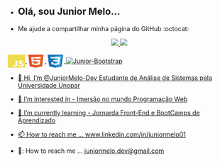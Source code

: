 - ## Olá, sou Junior Melo...
- Me ajude a compartilhar minha página do GitHub :octocat:

<div align="center">
  <a href="https://github.com/juniormelo-dev">
  <img height="180em" src="https://github-readme-stats.vercel.app/api?username=juniormelo-dev&show_icons=true&theme=dark&include_all_commits=true&count_private=true"/>
  <img height="180em" src="https://github-readme-stats.vercel.app/api/top-langs/?username=juniormelo-dev&layout=compact&langs_count=7&theme=dark"/>
</div>
  
<div style="display: inline_block"><br>
  <img align="center" alt="Junior-Js" height="30" width="40" src="https://raw.githubusercontent.com/devicons/devicon/master/icons/javascript/javascript-plain.svg">
  <!--img align="center" alt="Junior-React" height="30" width="40" src="https://raw.githubusercontent.com/devicons/devicon/master/icons/react/react-original.svg"-->
  <img align="center" alt="Junior-HTML" height="30" width="40" src="https://raw.githubusercontent.com/devicons/devicon/master/icons/html5/html5-original.svg">
  <img align="center" alt="Junior-CSS" height="30" width="40" src="https://raw.githubusercontent.com/devicons/devicon/master/icons/css3/css3-original.svg">
  <!--img align="center" alt="Junior-Python" height="30" width="40" src="https://raw.githubusercontent.com/devicons/devicon/master/icons/python/python-original.svg"-->
  <img align="center" alt="Junior-Bootstrap" height="30 width="40" src="https://cdn.jsdelivr.net/gh/devicons/devicon/icons/bootstrap/bootstrap-plain.svg" />
 </div>  

- 👋 Hi, I’m @JuniorMelo-Dev Estudante de Análise de Sistemas pela Universidade Unopar
- 👀 I’m interested in - Imersão no mundo Programação Web
- 🌱 I’m currently learning - Jornarda Front-End e BootCamps de Aprendizado
  
- 📫 How to reach me ... www.linkedin.com/in/juniormelo01  
- 📧: How to reach me ... juniormelo.dev@gmail.com
